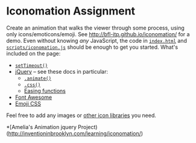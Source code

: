 # Iconomation Assignment

Create an animation that walks the viewer through some process, using only icons/emoticons/emoji. See http://bfl-itp.github.io/iconomation/ for a demo. Even without knowing *any* JavaScript, the code in [`index.html`](index.html) and [`scripts/iconomation.js`](scripts/iconomation.js) should be enough to get you started. What's included on the page:

* [`setTimeout()`](https://developer.mozilla.org/en-US/docs/Web/API/WindowTimers.setTimeout)
* [jQuery](http://jquery.com/) – see these docs in particular:
    * [`.animate()`](http://api.jquery.com/animate/)
    * [`.css()`](http://api.jquery.com/css/)
    * [Easing functions](http://jqueryui.com/easing/)
* [Font Awesome](http://fortawesome.github.io/Font-Awesome/)
* [Emoji CSS](http://afeld.github.io/emoji-css/)

Feel free to add any images or [other icon libraries](http://weloveiconfonts.com/) you need.

*[Amelia's Animation jquery Project)(http://inventioninbrooklyn.com/learning/iconomation/)
